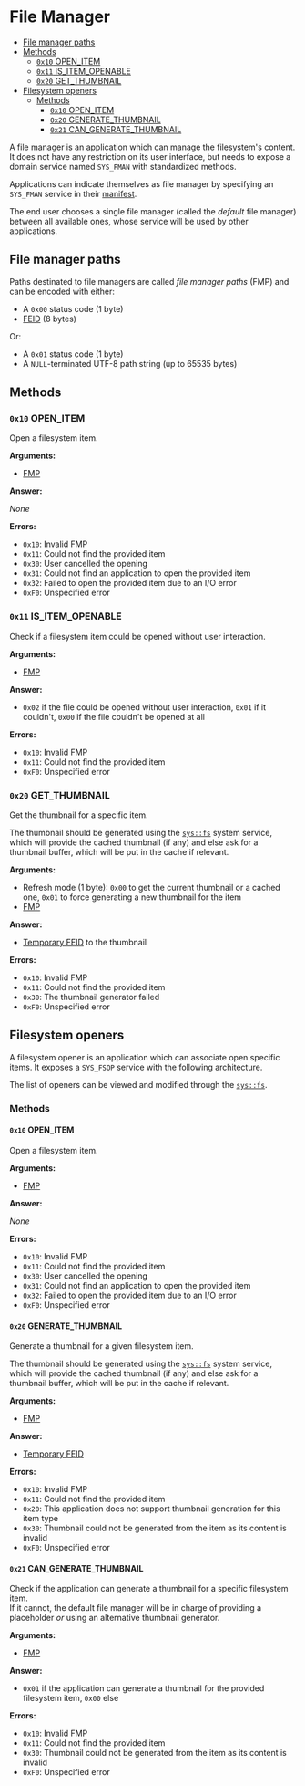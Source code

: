 # File Manager

- [File manager paths](#file-manager-paths)
- [Methods](#methods)
  - [`0x10` OPEN_ITEM](#0x10-open_item)
  - [`0x11` IS_ITEM_OPENABLE](#0x11-is_item_openable)
  - [`0x20` GET_THUMBNAIL](#0x20-get_thumbnail)
- [Filesystem openers](#filesystem-openers)
  - [Methods](#methods-1)
    - [`0x10` OPEN_ITEM](#0x10-open_item-1)
    - [`0x20` GENERATE_THUMBNAIL](#0x20-generate_thumbnail)
    - [`0x21` CAN_GENERATE_THUMBNAIL](#0x21-can_generate_thumbnail)

A file manager is an application which can manage the filesystem's content. It does not have any restriction on its user interface, but needs to expose a domain service named `SYS_FMAN` with standardized methods.

Applications can indicate themselves as file manager by specifying an `SYS_FMAN` service in their [manifest](applications/manifest.md).

The end user chooses a single file manager (called the _default_ file manager) between all available ones, whose service will be used by other applications.

## File manager paths

Paths destinated to file managers are called _file manager paths_ (FMP) and can be encoded with either:

- A `0x00` status code (1 byte)
- [FEID](filesystem.md#element-unique-identifier) (8 bytes)

Or:

- A `0x01` status code (1 byte)
- A `NULL`-terminated UTF-8 path string (up to 65535 bytes)

## Methods

### `0x10` OPEN_ITEM

Open a filesystem item.

**Arguments:**

- [FMP](#file-manager-paths)

**Answer:**

_None_

**Errors:**

- `0x10`: Invalid FMP
- `0x11`: Could not find the provided item
- `0x30`: User cancelled the opening
- `0x31`: Could not find an application to open the provided item
- `0x32`: Failed to open the provided item due to an I/O error
- `0xF0`: Unspecified error

### `0x11` IS_ITEM_OPENABLE

Check if a filesystem item could be opened without user interaction.

**Arguments:**

- [FMP](#file-manager-paths)

**Answer:**

- `0x02` if the file could be opened without user interaction, `0x01` if it couldn't, `0x00` if the file couldn't be opened at all

**Errors:**

- `0x10`: Invalid FMP
- `0x11`: Could not find the provided item
- `0xF0`: Unspecified error

### `0x20` GET_THUMBNAIL

Get the thumbnail for a specific item.

The thumbnail should be generated using the [`sys::fs`](services/fs.md) system service, which will provide the cached thumbnail (if any) and else ask for a thumbnail buffer, which will be put in the cache if relevant.

**Arguments:**

- Refresh mode (1 byte): `0x00` to get the current thumbnail or a cached one, `0x01` to force generating a new thumbnail for the item
- [FMP](#file-manager-paths)

**Answer:**

- [Temporary FEID](filesystem.md#temporary-feid) to the thumbnail

**Errors:**

- `0x10`: Invalid FMP
- `0x11`: Could not find the provided item
- `0x30`: The thumbnail generator failed
- `0xF0`: Unspecified error

## Filesystem openers

A filesystem opener is an application which can associate open specific items. It exposes a `SYS_FSOP` service with the following architecture.

The list of openers can be viewed and modified through the [`sys::fs`](services/fs.md).

### Methods

#### `0x10` OPEN_ITEM

Open a filesystem item.

**Arguments:**

- [FMP](#file-manager-paths)

**Answer:**

_None_

**Errors:**

- `0x10`: Invalid FMP
- `0x11`: Could not find the provided item
- `0x30`: User cancelled the opening
- `0x31`: Could not find an application to open the provided item
- `0x32`: Failed to open the provided item due to an I/O error
- `0xF0`: Unspecified error

#### `0x20` GENERATE_THUMBNAIL

Generate a thumbnail for a given filesystem item.

The thumbnail should be generated using the [`sys::fs`](services/fs.md) system service, which will provide the cached thumbnail (if any) and else ask for a thumbnail buffer, which will be put in the cache if relevant.

**Arguments:**

- [FMP](#file-manager-paths)

**Answer:**

- [Temporary FEID](filesystem.md#temporary-feid)

**Errors:**

- `0x10`: Invalid FMP
- `0x11`: Could not find the provided item
- `0x20`: This application does not support thumbnail generation for this item type
- `0x30`: Thumbnail could not be generated from the item as its content is invalid
- `0xF0`: Unspecified error

#### `0x21` CAN_GENERATE_THUMBNAIL

Check if the application can generate a thumbnail for a specific filesystem item.  
If it cannot, the default file manager will be in charge of providing a placeholder _or_ using an alternative thumbnail generator.

**Arguments:**

- [FMP](#file-manager-paths)

**Answer:**

- `0x01` if the application can generate a thumbnail for the provided filesystem item, `0x00` else

**Errors:**

- `0x10`: Invalid FMP
- `0x11`: Could not find the provided item
- `0x30`: Thumbnail could not be generated from the item as its content is invalid
- `0xF0`: Unspecified error
